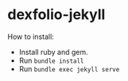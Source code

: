 # dexfolio-jekyll

How to install:
- Install ruby and gem.
- Run `bundle install`
- Run `bundle exec jekyll serve`

